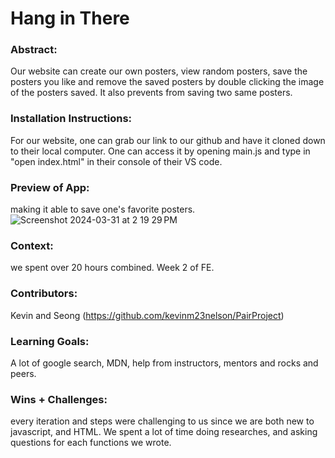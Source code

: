 
# Hang in There  

### Abstract:
[//]: <> (Briefly describe what you built and its features. What problem is the app solving? How does this application solve that problem?)
Our website can create our own posters, view random posters, save the posters you like and remove the saved posters by double clicking the image of the posters saved. It also prevents from saving two same posters.

### Installation Instructions:
[//]: <> (What steps does a person have to take to get your app cloned down and running?)
For our website, one can grab our link to our github and have it cloned down to their local computer. One can access it by opening main.js and type in "open index.html" in their console of their VS code.

### Preview of App:
[//]: <> (Provide ONE gif or screenshot of your application - choose the "coolest" piece of functionality to show off.)
making it able to save one's favorite posters.
![Screenshot 2024-03-31 at 2 19 29 PM](https://github.com/kevinm23nelson/PairProject/assets/159068651/716f503d-72fa-40b4-bacc-280253e2ac8f)

### Context:
[//]: <> (Give some context for the project here. How long did you have to work on it? How far into the Turing program are you?)
we spent over 20 hours combined. Week 2 of FE.

### Contributors:
[//]: <> (Who worked on this application? Link to their GitHubs.)
Kevin and Seong (https://github.com/kevinm23nelson/PairProject)

### Learning Goals:
[//]: <> (What were the learning goals of this project? What tech did you work with?)
A lot of google search, MDN, help from instructors, mentors and rocks and peers.

### Wins + Challenges:
[//]: <> (What are 2-3 wins you have from this project? What were some challenges you faced - and how did you get over them?)
every iteration and steps were challenging to us since we are both new to javascript, and HTML. We spent a lot of time doing researches, and asking questions for each functions we wrote.
